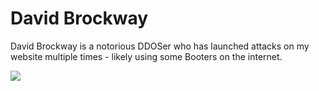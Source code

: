 # David Brockway

David Brockway is a notorious DDOSer who has launched attacks on my website multiple times - likely using some Booters on the internet.

![](../screenshots/DavidBrockway-05-27-2020-1.png)

